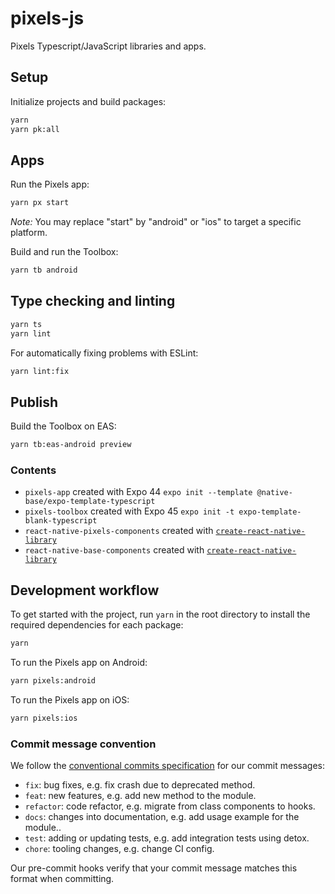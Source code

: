 # pixels-js
Pixels Typescript/JavaScript libraries and apps.

## Setup

Initialize projects and build packages:
```sh
yarn
yarn pk:all
```

## Apps

Run the Pixels app:
```sh
yarn px start
```

*Note:* You may replace "start" by "android" or "ios" to target a specific platform.

Build and run the Toolbox:
```sh
yarn tb android
```

## Type checking and linting

```sh
yarn ts
yarn lint
```

For automatically fixing problems with ESLint:
```sh
yarn lint:fix
```

## Publish

Build the Toolbox on EAS:
```sh
yarn tb:eas-android preview
```

### Contents

* `pixels-app` created with Expo 44 `expo init --template @native-base/expo-template-typescript`
* `pixels-toolbox` created with Expo 45 `expo init -t expo-template-blank-typescript`
* `react-native-pixels-components` created with [`create-react-native-library`](
    https://github.com/callstack/react-native-builder-bob
)
* `react-native-base-components` created with [`create-react-native-library`](
    https://github.com/callstack/react-native-builder-bob
)

## Development workflow

To get started with the project, run `yarn` in the root directory to install the required dependencies for each package:

```sh
yarn
```

To run the Pixels app on Android:

```sh
yarn pixels:android
```

To run the Pixels app on iOS:

```sh
yarn pixels:ios
```

### Commit message convention

We follow the [conventional commits specification](https://www.conventionalcommits.org/en) for our commit messages:

- `fix`: bug fixes, e.g. fix crash due to deprecated method.
- `feat`: new features, e.g. add new method to the module.
- `refactor`: code refactor, e.g. migrate from class components to hooks.
- `docs`: changes into documentation, e.g. add usage example for the module..
- `test`: adding or updating tests, e.g. add integration tests using detox.
- `chore`: tooling changes, e.g. change CI config.

Our pre-commit hooks verify that your commit message matches this format when committing.
